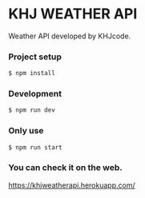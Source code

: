 KHJ WEATHER API
=============

Weather API developed by KHJcode.

### Project setup
```sh
$ npm install
```

### Development
```sh
$ npm run dev
```

### Only use
```sh
$ npm run start
```

### You can check it on the web.
https://khjweatherapi.herokuapp.com/
